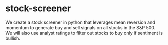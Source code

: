 # stock-screener
We create a stock screener in python that leverages mean reversion and momentum to generate buy and sell signals on all stocks in the S&amp;P 500. We will also use analyst ratings to filter out stocks to buy only if sentiment is bullish.
